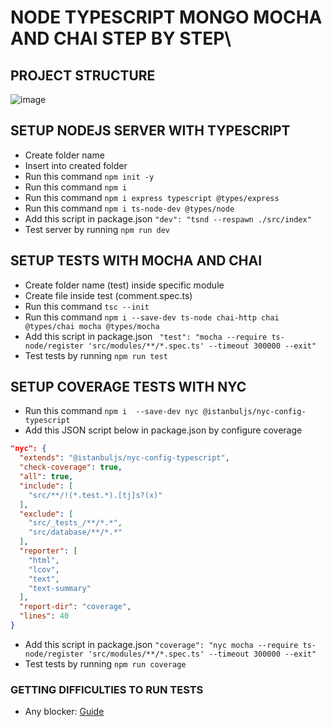 # NODE TYPESCRIPT MONGO MOCHA AND CHAI STEP BY STEP\

## PROJECT STRUCTURE

![image](https://github.com/key-joshua/mocha-chai-node-typescript-server/assets/38179232/969a257d-d4d6-49fe-b26f-9086348dd2e5)


## SETUP NODEJS SERVER WITH TYPESCRIPT

- Create folder name
- Insert into created folder
- Run this command `npm init -y`
- Run this command `npm i`
- Run this command `npm i express typescript @types/express`
- Run this command `npm i ts-node-dev @types/node`
- Add this script in package.json `"dev": "tsnd --respawn ./src/index"`
- Test server by running `npm run dev`

## SETUP TESTS WITH MOCHA AND CHAI

- Create folder name (test) inside specific module
- Create file inside test (comment.spec.ts)
- Run this command `tsc --init`
- Run this command `npm i --save-dev ts-node chai-http chai @types/chai mocha @types/mocha`
- Add this script in package.json ` "test": "mocha --require ts-node/register 'src/modules/**/*.spec.ts' --timeout 300000 --exit"`
- Test tests by running `npm run test`

## SETUP COVERAGE TESTS WITH NYC

- Run this command `npm i  --save-dev nyc @istanbuljs/nyc-config-typescript`
- Add this JSON script below in package.json by configure coverage

````JSON
"nyc": {
  "extends": "@istanbuljs/nyc-config-typescript",
  "check-coverage": true,
  "all": true,
  "include": [
    "src/**/!(*.test.*).[tj]s?(x)"
  ],
  "exclude": [
    "src/_tests_/**/*.*",
    "src/database/**/*.*"
  ],
  "reporter": [
    "html",
    "lcov",
    "text",
    "text-summary"
  ],
  "report-dir": "coverage",
  "lines": 40
}
````
- Add this script in package.json ```"coverage": "nyc mocha --require ts-node/register 'src/modules/**/*.spec.ts' --timeout 300000 --exit"```
- Test tests by running `npm run coverage`


### GETTING DIFFICULTIES TO RUN TESTS
- Any blocker: [Guide](https://stackoverflow.com/questions/71893906/run-mocha-with-typescript-throws-typeerror-err-unknown-file-extension-unknow)
